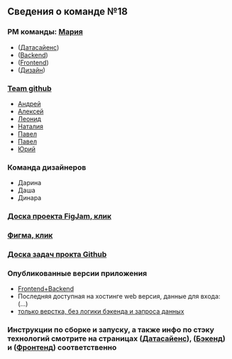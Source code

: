 
## Cведения о команде №18 

### PM команды: [Мария](https://github.com/MVStepanova) 

- ([Датасайенс](https://github.com/FirstLiners/DS#readme))
- ([Backend](https://github.com/FirstLiners/Backend#readme))
- ([Frontend](https://github.com/FirstLiners/Frontend#readme))
- ([Дизайн](https://github.com/FirstLiners/Design/blob/main/README.md))
        
### [Team github]([url](https://github.com/orgs/FirstLiners/people))
- [Андрей](https://github.com/AndreiChernovJr)
- [Алексей](https://github.com/LEH1CH)
- [Леонид](https://github.com/LeoUS16)
- [Наталия](https://github.com/Zhuzha271)
- [Павел](https://github.com/PavelBiriukov)
- [Павел](https://github.com/PentiukPavel)
- [Юрий](https://github.com/uyriq)

### Команда дизайнеров
- Дарина
- Даша
- Динара

### [Доска проекта FigJam, клик](https://www.figma.com/file/MjeFhS0T3DYtzgwjppLrWa/%D0%9B%D0%B5%D0%BD%D1%82%D0%B0-Task?type=whiteboard&node-id=1%3A127&t=aVFszdl54mXrGJly-1)
### [Фигма, клик](https://www.figma.com/file/pIe6rz0bSL9B6WO0VqAa0O/Lenta_%D1%85%D0%B0%D0%BA%D0%B0%D1%82%D0%BE%D0%BD?type=design&node-id=0-1&mode=design&t=GFcEAsy7S8l61MVK-0 )

### [Доска задач прокта Github](https://github.com/orgs/FirstLiners/projects/2)

###  Опубликованные версии приложения 
- [Frontend+Backend](https://github.com/FirstLiners/Frontend/releases)
- Последняя доступная на хостинге web версия, данные для входа: (...)
- [только верстка, без логики бэкенда и запроса данных ](https://firstliners-h9m50osew-firstliners.vercel.app/)  
###  Инструкции по сборке и запуску, а также инфо по стэку технологий смотрите на страницах ([Датасайенс](https://github.com/FirstLiners/DS)), ([Бэкенд](https://github.com/FirstLiners/Backend)) и ([Фронтенд](https://github.com/FirstLiners/Frontend)) соответственно 

